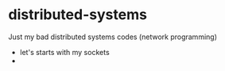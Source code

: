 # distributed-systems
Just my bad distributed systems codes (network programming)
* let's starts with my sockets
* 
